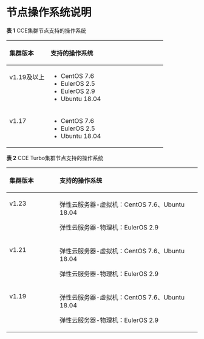 # 节点操作系统说明<a name="node-os"></a>

**表 1**  CCE集群节点支持的操作系统

<a name="table1399151193"></a>
<table><thead align="left"><tr id="row193991110912"><th class="cellrowborder" valign="top" width="26.26%" id="mcps1.2.3.1.1"><p id="p1739917119910"><a name="p1739917119910"></a><a name="p1739917119910"></a>集群版本</p>
</th>
<th class="cellrowborder" valign="top" width="73.74000000000001%" id="mcps1.2.3.1.2"><p id="p83991011797"><a name="p83991011797"></a><a name="p83991011797"></a>支持的操作系统</p>
</th>
</tr>
</thead>
<tbody><tr id="row7400818911"><td class="cellrowborder" valign="top" width="26.26%" headers="mcps1.2.3.1.1 "><p id="p204458361490"><a name="p204458361490"></a><a name="p204458361490"></a>v1.19及以上</p>
</td>
<td class="cellrowborder" valign="top" width="73.74000000000001%" headers="mcps1.2.3.1.2 "><a name="ul431510572139"></a><a name="ul431510572139"></a><ul id="ul431510572139"><li>CentOS 7.6</li><li>EulerOS 2.5</li><li>EulerOS 2.9</li><li>Ubuntu 18.04</li></ul>
</td>
</tr>
<tr id="row1133134119915"><td class="cellrowborder" valign="top" width="26.26%" headers="mcps1.2.3.1.1 "><p id="p1332841095"><a name="p1332841095"></a><a name="p1332841095"></a>v1.17</p>
</td>
<td class="cellrowborder" valign="top" width="73.74000000000001%" headers="mcps1.2.3.1.2 "><a name="ul106796208152"></a><a name="ul106796208152"></a><ul id="ul106796208152"><li>CentOS 7.6</li><li>EulerOS 2.5</li><li>Ubuntu 18.04</li></ul>
</td>
</tr>
</tbody>
</table>

**表 2**  CCE Turbo集群节点支持的操作系统

<a name="table104611041121115"></a>
<table><thead align="left"><tr id="row16462114111119"><th class="cellrowborder" valign="top" width="26.240000000000002%" id="mcps1.2.3.1.1"><p id="p15462941141116"><a name="p15462941141116"></a><a name="p15462941141116"></a>集群版本</p>
</th>
<th class="cellrowborder" valign="top" width="73.76%" id="mcps1.2.3.1.2"><p id="p9462144181110"><a name="p9462144181110"></a><a name="p9462144181110"></a>支持的操作系统</p>
</th>
</tr>
</thead>
<tbody><tr id="row238843062310"><td class="cellrowborder" valign="top" width="26.240000000000002%" headers="mcps1.2.3.1.1 "><p id="p6140193432319"><a name="p6140193432319"></a><a name="p6140193432319"></a>v1.23</p>
</td>
<td class="cellrowborder" valign="top" width="73.76%" headers="mcps1.2.3.1.2 "><p id="p9140193462312"><a name="p9140193462312"></a><a name="p9140193462312"></a>弹性云服务器-虚拟机：CentOS 7.6、Ubuntu 18.04</p>
<p id="p214083492310"><a name="p214083492310"></a><a name="p214083492310"></a>弹性云服务器-物理机：EulerOS 2.9</p>
</td>
</tr>
<tr id="row7462104118114"><td class="cellrowborder" valign="top" width="26.240000000000002%" headers="mcps1.2.3.1.1 "><p id="p1046284171117"><a name="p1046284171117"></a><a name="p1046284171117"></a>v1.21</p>
</td>
<td class="cellrowborder" valign="top" width="73.76%" headers="mcps1.2.3.1.2 "><p id="p728914531126"><a name="p728914531126"></a><a name="p728914531126"></a>弹性云服务器-虚拟机：CentOS 7.6、Ubuntu 18.04</p>
<p id="p12827102410405"><a name="p12827102410405"></a><a name="p12827102410405"></a>弹性云服务器-物理机：EulerOS 2.9</p>
</td>
</tr>
<tr id="row1946215414116"><td class="cellrowborder" valign="top" width="26.240000000000002%" headers="mcps1.2.3.1.1 "><p id="p1546214411115"><a name="p1546214411115"></a><a name="p1546214411115"></a>v1.19</p>
</td>
<td class="cellrowborder" valign="top" width="73.76%" headers="mcps1.2.3.1.2 "><p id="p151997242168"><a name="p151997242168"></a><a name="p151997242168"></a>弹性云服务器-虚拟机：CentOS 7.6、Ubuntu 18.04</p>
<p id="p167476283401"><a name="p167476283401"></a><a name="p167476283401"></a>弹性云服务器-物理机：EulerOS 2.9</p>
</td>
</tr>
</tbody>
</table>

